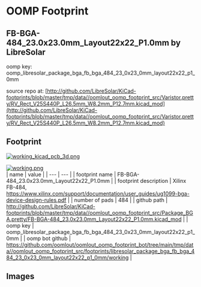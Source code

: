 # OOMP Footprint  
## FB-BGA-484_23.0x23.0mm_Layout22x22_P1.0mm  by LibreSolar  
  
oomp key: oomp_libresolar_package_bga_fb_bga_484_23_0x23_0mm_layout22x22_p1_0mm  
  
source repo at: [http://github.com/LibreSolar/KiCad-footprints/blob/master/tmp/data//oomlout_oomp_footprint_src/Varistor.pretty/RV_Rect_V25S440P_L26.5mm_W8.2mm_P12.7mm.kicad_mod](http://github.com/LibreSolar/KiCad-footprints/blob/master/tmp/data//oomlout_oomp_footprint_src/Varistor.pretty/RV_Rect_V25S440P_L26.5mm_W8.2mm_P12.7mm.kicad_mod)  
## Footprint  
  
[![working_kicad_pcb_3d.png](working_kicad_pcb_3d_600.png)](working_kicad_pcb_3d.png)  
  
[![working.png](working_600.png)](working.png)  
| name | value | 
| --- | --- | 
| footprint name | FB-BGA-484_23.0x23.0mm_Layout22x22_P1.0mm | 
| footprint description | Xilinx FB-484, https://www.xilinx.com/support/documentation/user_guides/ug1099-bga-device-design-rules.pdf | 
| number of pads | 484 | 
| github path | http://github.com/LibreSolar/KiCad-footprints/blob/master/tmp/data//oomlout_oomp_footprint_src/Package_BGA.pretty/FB-BGA-484_23.0x23.0mm_Layout22x22_P1.0mm.kicad_mod | 
| oomp key | oomp_libresolar_package_bga_fb_bga_484_23_0x23_0mm_layout22x22_p1_0mm | 
| oomp bot github | https://github.com/oomlout/oomlout_oomp_footprint_bot/tree/main/tmp/data//oomlout_oomp_footprint_src/footprints/libresolar_package_bga_fb_bga_484_23_0x23_0mm_layout22x22_p1_0mm/working | 
## Images  
